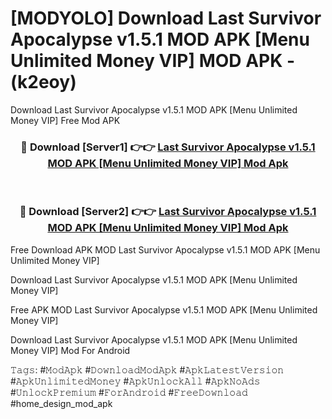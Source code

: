 # [MODYOLO] Download Last Survivor Apocalypse v1.5.1 MOD APK [Menu Unlimited Money VIP] MOD APK - (k2eoy)
Download Last Survivor Apocalypse v1.5.1 MOD APK [Menu Unlimited Money VIP] Free Mod APK

<div align="center">
<h3>🔴 Download [Server1] 👉👉 <a href="https://apk-comot.site?title=Last_Survivor_Apocalypse_v1.5.1_MOD_APK_[Menu_Unlimited_Money_VIP]">Last Survivor Apocalypse v1.5.1 MOD APK [Menu Unlimited Money VIP] Mod Apk</a></h3><br>

<h3>🔴 Download [Server2] 👉👉 <a href="https://apk-comot.site?title=Last_Survivor_Apocalypse_v1.5.1_MOD_APK_[Menu_Unlimited_Money_VIP]">Last Survivor Apocalypse v1.5.1 MOD APK [Menu Unlimited Money VIP] Mod Apk</a></h3>
</div>


Free Download APK MOD Last Survivor Apocalypse v1.5.1 MOD APK [Menu Unlimited Money VIP]

Download Last Survivor Apocalypse v1.5.1 MOD APK [Menu Unlimited Money VIP] 

Free APK MOD Last Survivor Apocalypse v1.5.1 MOD APK [Menu Unlimited Money VIP] 

Download Last Survivor Apocalypse v1.5.1 MOD APK [Menu Unlimited Money VIP] Mod For Android

𝚃𝚊𝚐𝚜: #𝙼𝚘𝚍𝙰𝚙𝚔 #𝙳𝚘𝚠𝚗𝚕𝚘𝚊𝚍𝙼𝚘𝚍𝙰𝚙𝚔 #𝙰𝚙𝚔𝙻𝚊𝚝𝚎𝚜𝚝𝚅𝚎𝚛𝚜𝚒𝚘𝚗 #𝙰𝚙𝚔𝚄𝚗𝚕𝚒𝚖𝚒𝚝𝚎𝚍𝙼𝚘𝚗𝚎𝚢 #𝙰𝚙𝚔𝚄𝚗𝚕𝚘𝚌𝚔𝙰𝚕𝚕 #𝙰𝚙𝚔𝙽𝚘𝙰𝚍𝚜 #𝚄𝚗𝚕𝚘𝚌𝚔𝙿𝚛𝚎𝚖𝚒𝚞𝚖 #𝙵𝚘𝚛𝙰𝚗𝚍𝚛𝚘𝚒𝚍 #𝙵𝚛𝚎𝚎𝙳𝚘𝚠𝚗𝚕𝚘𝚊𝚍 #home_design_mod_apk